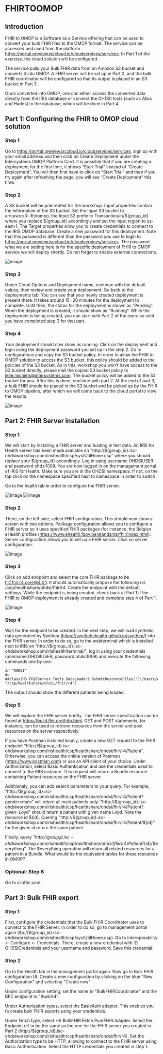 # FHIRTOOMOP
## Introduction
FHIR to OMOP is a Software as a Service offering that can be used to convert your
bulk FHIR files to the OMOP format. The service can be accessed and used from the platform https://portal.preview.isccloud.io/cloudservices/services.
In Part 1 of the exercise, the cloud solution will be configured.

The service pulls your Bulk FHIR data from an Amazon S3 bucket and converts it
into OMOP. A FHIR server will be set up in Part 2, and the bulk FHIR coordinator will be configured so that its output is placed in an S3 bucket in Part 3.

Once converted into OMOP, one can either access the converted data directly from the IRIS database or connect the OHDSI tools (such as Atlas and Hades) to the database, which will be done in Part 4.

## Part 1: Configuring the FHIR to OMOP cloud solution
### Step 1
Go to https://portal.preview.isccloud.io/cloudservices/services, sign up with
your email address and then click on Create Deployment under the Intersystems
OMOP Platform Card. It is possible that if you are creating a deployment for the first
time, it shows “Start Trial” instead of “Create Deployment”. You will then first have to
click on “Start Trial” and then if you try again after refreshing the page, you will see
“Create Deployment” this time.

### Step 2
A S3 bucket will be precreated for the workshop. Input properties contain the information of the S3 bucket. Set the Input S3 bucket to arn:aws:s3:::fhiromop, the Input S3 prefix to Transaction/in/${group_id} where you replace ${group_id} accordingly and set the input region to us-east-1. The Target properties allow you to create credentials to connect to the IRIS OMOP database. Create a new password for this deployment. Note that this password is different than the password you use
to login to https://portal.preview.isccloud.io/cloudservices/services. The password
what we are setting here is for the specific deployment of FHIR to OMOP service we
will deploy shortly. Do not forget to enable external connections.

![image](https://github.com/user-attachments/assets/75b2c693-eedb-4f61-8774-4aadfb3bf88a)

### Step 3
Under Cloud Options and Deployment name, continue with the default values, then review and create your deployment. 
Go back to the deployments tab. You can see that your newly created
deployment is present there. It takes around 15 -20 minutes for the deployment to complete. Until then, the status for the deployment is shown as “Pending”. When the deployment is created, it should show as "Running". While the deployment is being created, you can start with Part 2 of the exercise until you have completed step 3 for that part.

### Step 4
Your deployment should now show as running. Click on the
deployment and login using the deployment password you set up in the step 2. Go to configurations and copy the S3 bucket policy. In order to allow the FHIR to OMOP solution to access the S3 bucket, this policy should be added to the policies of the S3 bucket. As in this, workshop you won't have access to the S3 bucket directly, please mail the copied S3 bucket policy to jelle.michiels@intersystems.com. The bucket policy will be added to the S3 bucket for you. After this is done, continue with part 2. At the end of part 3, a bulk FHIR should be placed in the S3 bucket and be picked up by the FHIR to OMOP pipeline, after which we will come back to the cloud portal to view the results.

![image](https://github.com/user-attachments/assets/fc05b3ab-ca63-46c0-9145-b2df8e506c8d)

## Part 2: FHIR Server installation

### Step 1
We will start by installing a FHIR server and loading in test data. An IRIS for Health server has been made available on "http://${group_id}.isc-ohdsiworkshop.com/irishealth/csp/sys/UtilHome.csp" where you should replace your ${group_id} accordingly. Log in using username OHDSIUSER and password ohdsi1009. You are now logged in on the management portal of IRIS for Health. Make sure you are in the OHDSI namespace. If not, on the top click on the namespace specified next to namespace in order to switch.

Go to the health tab in order to configure the FHIR server.

![image](https://github.com/user-attachments/assets/684896d2-227c-4ff4-87d5-9974ecc20150)
![image](https://github.com/user-attachments/assets/4a304bba-7451-4581-9a1d-17d1054c6f5f)


### Step 2
There, on the left side, select FHIR configuration. This should now show a screen with two options. Package configuration allows you to configure a FHIR server so it uses specified FHIR packages (for instance, the Belgian eHealth profiles (https://www.ehealth.fgov.be/standards/fhir/index.html). Server configuration allows you to set up a FHIR server. Click on server configuration.

![image](https://github.com/user-attachments/assets/9ef8f9df-6abb-4b60-919e-c3cc5a71ad73)

### Step 3

Click on add endpoint and select the core FHIR package to be hl7.fhir.r4.core@4.0.1. It should automatically propose the following url: /csp/healthshare/ohdsi/fhir/r4. Create the endpoint with the default settings. While the endpoint is being created, check back at Part 1 if the FHIR to OMOP deployment is already created and complete step 4 of Part 1.

![image](https://github.com/user-attachments/assets/898bef78-83f2-4dc7-8155-61a70a37a60a)

### Step 4

Wait for the endpoint to be created. In the next step, we will load synthetic data generated by Synthea (https://synthetichealth.github.io/synthea/) into the FHIR server. In order to do so, go to the webterminal which is installed next to IRIS on "http://${group_id}.isc-ohdsiworkshop.com/irishealth/terminal/", log in using your credentials (username:OHDSIUSER, password:ohdsi1009) and execute the following commands one by one:
```ObjectScript
zn "OHDSI"
do ##class(HS.FHIRServer.Tools.DataLoader).SubmitResourceFiles("C:/Users/Administrator/Documents/fhirout","FHIRServer", "/csp/healthshare/ohdsi/fhir/r4")
```
The output should show the different patients being loaded.

### Step 5
We will explore the FHIR server briefly. The FHIR server specification can be found at https://build.fhir.org/http.html. GET and POST statements, for instance, can be used to retrieve resources from the server and post resources on the server respectively.

If you have Postman installed locally, create a new GET request to the FHIR endpoint "http://${group_id}.isc-ohdsiworkshop.com/irishealth/csp/healthshare/ohdsi/fhir/r4/Patient". Otherwise, you can access the online version of Postman (https://www.postman.com) or use an API client of your choice. Under Authorization, select Basic Authentication and use the credentials used to connect to the IRIS instance. This request will return a Bundle resource containing Patient resources on the FHIR server. 

Additionaly, you can add search parameters to your query. For example, "http://${group_id}.isc-ohdsiworkshop.com/irishealth/csp/healthshare/ohdsi/fhir/r4/Patient?gender=male" will return all male patients only. "http://${group_id}.isc-ohdsiworkshop.com/irishealth/csp/healthshare/ohdsi/fhir/r4/Patient?given=Loyd" should return a patient with given name Loyd. Note the resource id ${id}. Quering "http://${group_id}.isc-ohdsiworkshop.com/irishealth/csp/healthshare/ohdsi/fhir/r4/Patient/${id}" for the given id return the same patient.

Finally, query "http://${group_id}.isc-ohdsiworkshop.com/irishealth/csp/healthshare/ohdsi/fhir/r4/Patient/${id}/$everything". The $everything operation will return all related resources for a patient in a Bundle. What would be the equivalent tables for these resources in OMOP?

### Optional: Step 6
Go to clinfhir.com.

## Part 3: Bulk FHIR export
### Step 1
First, configure the credentials that the Bulk FHIR Coordinator uses to connect to the FHIR Server. In order to do so, go to management portal again (ttp://${group_id}.isc-ohdsiworkshop.com/irishealth/csp/sys/UtilHome.csp). Go to Interoperability <- Configure <- Credentials. There, create a new credential with ID OHDSICredentials and your username and password. Save this credential.

### Step 2
Go to the Health tab in the management portal again. Now go to Bulk FHIR configuration UI. Create a new configuration by clicking on the blue "New Configuration" and selecting "Create new"

Under configuration setting, set the name to "BulkFHIRCoordinator" and the BFC endpoint to "/bulk/r4". 

Under Authorization types, select the BasicAuth adapter. This enables you to create bulk FHIR exports using your credentials. 

Under Fetch type, select HS.BulkFHIR.Fetch.PureFHIR.Adapter. Select the Endpoint url to be the same as the one for the FHIR server you created in Part 2 (http://${group_id}.isc-ohdsiworkshop.com/irishealth/csp/healthshare/ohdsi/fhir/r4). Set the Authorization type to be HTTP, allowing to connect to the FHIR server using Basic Authentication. Select the HTTP credentials you created in step 1.




